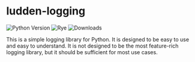 # ludden-logging

![Python Version](https://img.shields.io/badge/python-3.10%2B-blue) ![Rye](https://img.shields.io/badge/rye-0.9.0-green) ![Downloads](https://img.shields.io/badge/downloads-100%2Fday-brightgreen)

This is a simple logging library for Python. It is designed to be easy to use and easy to understand. It is not designed to be the most feature-rich logging library, but it should be sufficient for most use cases.
